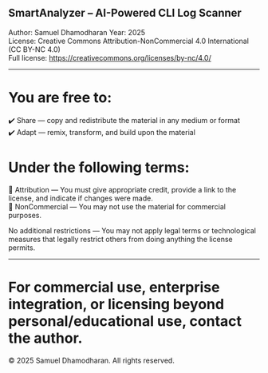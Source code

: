 ## SmartAnalyzer – AI-Powered CLI Log Scanner  
Author: Samuel Dhamodharan
Year: 2025  
License: Creative Commons Attribution-NonCommercial 4.0 International (CC BY-NC 4.0)  
Full license: https://creativecommons.org/licenses/by-nc/4.0/

---

# You are free to:
✔️ Share — copy and redistribute the material in any medium or format  
✔️ Adapt — remix, transform, and build upon the material  

# Under the following terms:
📛 Attribution — You must give appropriate credit, provide a link to the license, and indicate if changes were made.  
🚫 NonCommercial — You may not use the material for commercial purposes.  

No additional restrictions — You may not apply legal terms or technological measures that legally restrict others from doing anything the license permits.

---

# For commercial use, enterprise integration, or licensing beyond personal/educational use, contact the author.

© 2025 Samuel Dhamodharan. All rights reserved.